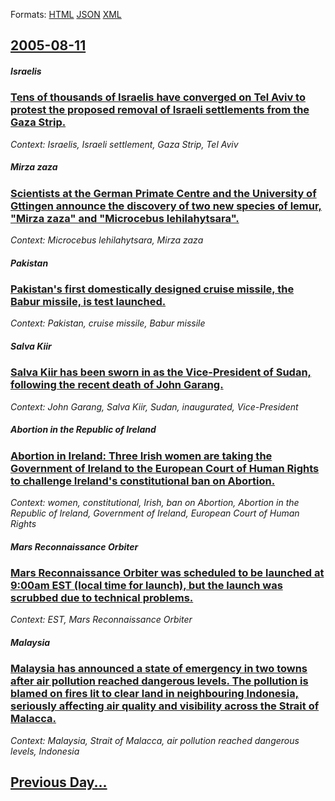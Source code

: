 
Formats: [HTML](2005/08/11/index.html)  [JSON](2005/08/11/index.json)  [XML](2005/08/11/index.xml)  

## [2005-08-11](/news/2005/08/11/index.md)

##### Israelis
### [ Tens of thousands of Israelis have converged on Tel Aviv to protest the proposed removal of Israeli settlements from the Gaza Strip. ](/news/2005/08/11/tens-of-thousands-of-israelis-have-converged-on-tel-aviv-to-protest-the-proposed-removal-of-israeli-settlements-from-the-gaza-strip.md)
_Context: Israelis, Israeli settlement, Gaza Strip, Tel Aviv_

##### Mirza zaza
### [ Scientists at the German Primate Centre and the University of Gttingen announce the discovery of two new species of lemur, "Mirza zaza" and "Microcebus lehilahytsara". ](/news/2005/08/11/scientists-at-the-german-primate-centre-and-the-university-of-gottingen-announce-the-discovery-of-two-new-species-of-lemur-mirza-zaza-an.md)
_Context: Microcebus lehilahytsara, Mirza zaza_

##### Pakistan
### [ Pakistan's first domestically designed cruise missile, the Babur missile, is test launched. ](/news/2005/08/11/pakistan-s-first-domestically-designed-cruise-missile-the-babur-missile-is-test-launched.md)
_Context: Pakistan, cruise missile, Babur missile_

##### Salva Kiir
### [ Salva Kiir has been sworn in as the Vice-President of Sudan, following the recent death of John Garang. ](/news/2005/08/11/salva-kiir-has-been-sworn-in-as-the-vice-president-of-sudan-following-the-recent-death-of-john-garang.md)
_Context: John Garang, Salva Kiir, Sudan, inaugurated, Vice-President_

##### Abortion in the Republic of Ireland
### [ Abortion in Ireland: Three Irish women are taking the Government of Ireland to the European Court of Human Rights to challenge Ireland's constitutional ban on Abortion. ](/news/2005/08/11/abortion-in-ireland-three-irish-women-are-taking-the-government-of-ireland-to-the-european-court-of-human-rights-to-challenge-ireland-s-co.md)
_Context: women, constitutional, Irish, ban on Abortion, Abortion in the Republic of Ireland, Government of Ireland, European Court of Human Rights_

##### Mars Reconnaissance Orbiter
### [ Mars Reconnaissance Orbiter was scheduled to be launched at 9:00am EST (local time for launch), but the launch was scrubbed due to technical problems. ](/news/2005/08/11/mars-reconnaissance-orbiter-was-scheduled-to-be-launched-at-9-00am-est-local-time-for-launch-but-the-launch-was-scrubbed-due-to-technica.md)
_Context: EST, Mars Reconnaissance Orbiter_

##### Malaysia
### [ Malaysia has announced a state of emergency in two towns after air pollution reached dangerous levels. The pollution is blamed on fires lit to clear land in neighbouring Indonesia, seriously affecting air quality and visibility across the Strait of Malacca. ](/news/2005/08/11/malaysia-has-announced-a-state-of-emergency-in-two-towns-after-air-pollution-reached-dangerous-levels-the-pollution-is-blamed-on-fires-lit.md)
_Context: Malaysia, Strait of Malacca, air pollution reached dangerous levels, Indonesia_

## [Previous Day...](/news/2005/08/10/index.md)

